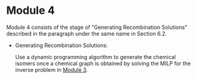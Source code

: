 # Module 4

Module 4 consists of the stage of "Generating Recombination Solutions" described in the paragraph under the same name in Section 6.2.

- Generating Recombination Solutions:

  Use a dynamic programming algorithm to generate the chemical isomers once a chemical graph is obtained by solving the MILP for the inverse problem in [Module 3](/HPS/Module_3).
